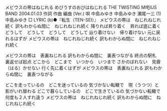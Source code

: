 メビウスの帯はねじれる
めびうすのおびはねじれる
THE TWISTING M咤IUS BAND
2004.01.03
作詞  作曲  編曲 (Ver.)   唄
中島みゆき   中島みゆき   瀬尾一三 (1)
中島みゆき
□ LYRIC (b)●『転生（TEN-SEI）』
メビウスの帯は　ねじれねじれ続く
訳もわからぬ間に　ねじれねじれ続く
降りれば昇り着く　昇れば底に着く
どうして　どうして　どうして　どうして
辿り着けない　帰り着けない
元に戻れるはずが
メビウスの帯は　ねじれねじれ続く
訳もわからぬ間に　ねじれねじれ続く

メビウスの帯は　表裏ねじれる
訳もわからぬ間に　裏表つながる
終点の駅札　裏返せば起点
どこから　どこまで　いつから　いつまで
さかのぼれない　見霽（はる）かせない
行く先に着くはずが
メビウスの帯は　表裏ねじれる
訳もわからぬ間に　裏表つながる

どこを走っているの　どこを迷っているの
気づかない転轍で　現（うつつ）と影がいれ替わる
どこで暮らしているの　どこで生きているの
気づかない転轍で　何度も２人すれ違う
メビウスの帯は　ねじれねじれ続く
訳もわからぬ間に　ねじれねじれ続く